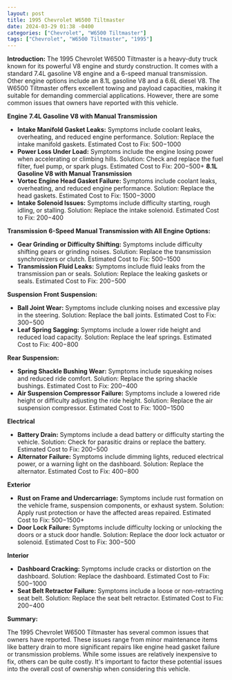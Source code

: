 ```yaml
---
layout: post
title: 1995 Chevrolet W6500 Tiltmaster
date: 2024-03-29 01:38 -0400
categories: ["Chevrolet", "W6500 Tiltmaster"]
tags: ["Chevrolet", "W6500 Tiltmaster", "1995"]
---
```

**Introduction:**
The 1995 Chevrolet W6500 Tiltmaster is a heavy-duty truck known for its powerful V8 engine and sturdy construction. It comes with a standard 7.4L gasoline V8 engine and a 6-speed manual transmission. Other engine options include an 8.1L gasoline V8 and a 6.6L diesel V8. The W6500 Tiltmaster offers excellent towing and payload capacities, making it suitable for demanding commercial applications. However, there are some common issues that owners have reported with this vehicle.

**Engine**
**7.4L Gasoline V8 with Manual Transmission**
- **Intake Manifold Gasket Leaks:** Symptoms include coolant leaks, overheating, and reduced engine performance. Solution: Replace the intake manifold gaskets. Estimated Cost to Fix: $500-$1000
- **Power Loss Under Load:** Symptoms include the engine losing power when accelerating or climbing hills. Solution: Check and replace the fuel filter, fuel pump, or spark plugs. Estimated Cost to Fix: $200-$500+
 **8.1L Gasoline V8 with Manual Transmission**  
- **Vortec Engine Head Gasket Failure:** Symptoms include coolant leaks, overheating, and reduced engine performance. Solution: Replace the head gaskets. Estimated Cost to Fix: $1500-$3000
- **Intake Solenoid Issues:** Symptoms include difficulty starting, rough idling, or stalling. Solution: Replace the intake solenoid. Estimated Cost to Fix: $200-$400

**Transmission**
**6-Speed Manual Transmission with All Engine Options:**
- **Gear Grinding or Difficulty Shifting:** Symptoms include difficulty shifting gears or grinding noises. Solution: Replace the transmission synchronizers or clutch. Estimated Cost to Fix: $500-$1500
- **Transmission Fluid Leaks:** Symptoms include fluid leaks from the transmission pan or seals. Solution: Replace the leaking gaskets or seals. Estimated Cost to Fix: $200-$500

**Suspension**
**Front Suspension:**
- **Ball Joint Wear:** Symptoms include clunking noises and excessive play in the steering. Solution: Replace the ball joints. Estimated Cost to Fix: $300-$500
- **Leaf Spring Sagging:** Symptoms include a lower ride height and reduced load capacity. Solution: Replace the leaf springs. Estimated Cost to Fix: $400-$800

**Rear Suspension:**
- **Spring Shackle Bushing Wear:** Symptoms include squeaking noises and reduced ride comfort. Solution: Replace the spring shackle bushings. Estimated Cost to Fix: $200-$400
- **Air Suspension Compressor Failure:** Symptoms include a lowered ride height or difficulty adjusting the ride height. Solution: Replace the air suspension compressor. Estimated Cost to Fix: $1000-$1500

**Electrical**
- **Battery Drain:** Symptoms include a dead battery or difficulty starting the vehicle. Solution: Check for parasitic drains or replace the battery. Estimated Cost to Fix: $200-$500
- **Alternator Failure:** Symptoms include dimming lights, reduced electrical power, or a warning light on the dashboard. Solution: Replace the alternator. Estimated Cost to Fix: $400-$800

**Exterior**
- **Rust on Frame and Undercarriage:** Symptoms include rust formation on the vehicle frame, suspension components, or exhaust system. Solution: Apply rust protection or have the affected areas repaired. Estimated Cost to Fix: $500-$1500+
- **Door Lock Failure:** Symptoms include difficulty locking or unlocking the doors or a stuck door handle. Solution: Replace the door lock actuator or solenoid. Estimated Cost to Fix: $300-$500

**Interior**
- **Dashboard Cracking:** Symptoms include cracks or distortion on the dashboard. Solution: Replace the dashboard. Estimated Cost to Fix: $500-$1000
- **Seat Belt Retractor Failure:** Symptoms include a loose or non-retracting seat belt. Solution: Replace the seat belt retractor. Estimated Cost to Fix: $200-$400

**Summary:**

The 1995 Chevrolet W6500 Tiltmaster has several common issues that owners have reported. These issues range from minor maintenance items like battery drain to more significant repairs like engine head gasket failure or transmission problems. While some issues are relatively inexpensive to fix, others can be quite costly. It's important to factor these potential issues into the overall cost of ownership when considering this vehicle.
